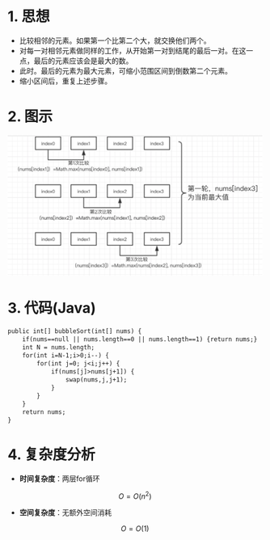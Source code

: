 # 1. 思想

- 比较相邻的元素。如果第一个比第二个大，就交换他们两个。
- 对每一对相邻元素做同样的工作，从开始第一对到结尾的最后一对。在这一点，最后的元素应该会是最大的数。
- 此时。最后的元素为最大元素，可缩小范围区间到倒数第二个元素。
- 缩小区间后，重复上述步骤。

# 2. 图示

![冒泡排序图示](https://github.com/daxiaoHe-Girls/daxiaoHe-Girls.github.io/blob/master/images/images_%E6%8E%92%E5%BA%8F/%E5%86%92%E6%B3%A1%E6%8E%92%E5%BA%8F%E5%9B%BE%E7%A4%BA.png)

# 3. 代码(Java)
```
public int[] bubbleSort(int[] nums) {
	if(nums==null || nums.length==0 || nums.length==1) {return nums;}
	int N = nums.length;
	for(int i=N-1;i>0;i--) {
		for(int j=0; j<i;j++) {
			if(nums[j]>nums[j+1]) {
				swap(nums,j,j+1);
			}
		}
	}
	return nums;
}

```
# 4. 复杂度分析
- **时间复杂度**：两层for循环

```math
O = O(n^2)
```

- **空间复杂度**：无额外空间消耗

```math
O = O(1)
```


